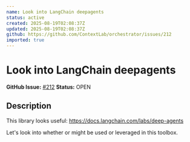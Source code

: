 ```yaml
---
name: Look into LangChain deepagents
status: active
created: 2025-08-19T02:08:37Z
updated: 2025-08-19T02:08:37Z
github: https://github.com/ContextLab/orchestrator/issues/212
imported: true
---
```


# Look into LangChain deepagents

**GitHub Issue:** [#212](https://github.com/ContextLab/orchestrator/issues/212)
**Status:** OPEN

## Description

This library looks useful: https://docs.langchain.com/labs/deep-agents

Let's look into whether or might be used or leveraged in this toolbox.